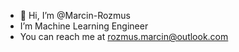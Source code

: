 - 👋 Hi, I’m @Marcin-Rozmus
- I’m Machine Learning Engineer
- You can reach me at rozmus.marcin@outlook.com
